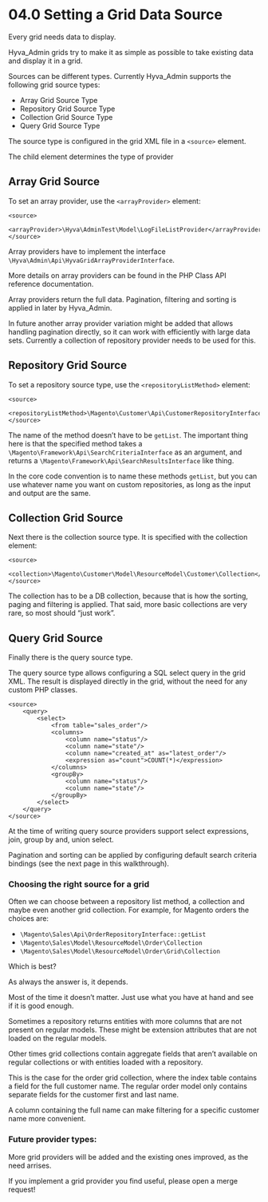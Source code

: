 # 04.0 Setting a Grid Data Source

Every grid needs data to display.

Hyva_Admin grids try to make it as simple as possible to take existing data and display it in a grid.


Sources can be different types. Currently Hyva_Admin supports the following grid source types:

* Array Grid Source Type
* Repository Grid Source Type
* Collection Grid Source Type
* Query Grid Source Type


The source type is configured in the grid XML file in a `<source>` element.

The child element determines the type of provider

## Array Grid Source

To set an array provider, use the `<arrayProvider>` element:

```markup
<source>
    <arrayProvider>\Hyva\AdminTest\Model\LogFileListProvider</arrayProvider>
</source>
```

Array providers have to implement the interface `\Hyva\Admin\Api\HyvaGridArrayProviderInterface`.

More details on array providers can be found in the PHP Class API reference documentation.


Array providers return the full data. Pagination, filtering and sorting is applied in later by Hyva_Admin.

In future another array provider variation might be added that allows handling pagination directly, so it can work with efficiently with large data sets. Currently a collection of repository provider needs to be used for this.

## Repository Grid Source

To set a repository source type, use the `<repositoryListMethod>` element:

```markup
<source>
    <repositoryListMethod>\Magento\Customer\Api\CustomerRepositoryInterface::getList</repositoryListMethod>
</source>
```

The name of the method doesn’t have to be `getList`. The important thing here is that the specified method takes a `\Magento\Framework\Api\SearchCriteriaInterface` as an argument, and returns a `\Magento\Framework\Api\SearchResultsInterface` like thing.

In the core code convention is to name these methods `getList`, but you can use whatever name you want on custom repositories, as long as the input and output are the same.

## Collection Grid Source

Next there is the collection source type. It is specified with the collection element:

```markup
<source>
    <collection>\Magento\Customer\Model\ResourceModel\Customer\Collection</collection>
</source>
```

The collection has to be a DB collection, because that is how the sorting, paging and filtering is applied. That said, more basic collections are very rare, so most should “just work”.

## Query Grid Source

Finally there is the query source type.

The query source type allows configuring a SQL select query in the grid XML. The result is displayed directly in the grid, without the need for any custom PHP classes.


```markup
<source>
    <query>
        <select>
            <from table="sales_order"/>
            <columns>
                <column name="status"/>
                <column name="state"/>
                <column name="created_at" as="latest_order"/>
                <expression as="count">COUNT(*)</expression>
            </columns>
            <groupBy>
                <column name="status"/>
                <column name="state"/>
            </groupBy>
        </select>
    </query>
</source>
```

At the time of writing query source providers support select expressions, join, group by and, union select.

Pagination and sorting can be applied by configuring default search criteria bindings (see the next page in this walkthrough).


### Choosing the right source for a grid


Often we can choose between a repository list method, a collection and maybe even another grid  collection. For example, for Magento orders the choices are:


* `\Magento\Sales\Api\OrderRepositoryInterface::getList`
* `\Magento\Sales\Model\ResourceModel\Order\Collection`
* `\Magento\Sales\Model\ResourceModel\Order\Grid\Collection`


Which is best?

As always the answer is, it depends.

Most of the time it doesn’t matter. Just use what you have at hand and see if it is good enough.


Sometimes a repository returns entities with more columns that are not present on regular models. These might be extension attributes that are not loaded on the regular models.

Other times grid collections contain aggregate fields that aren’t available on regular collections or with entities loaded with a repository.

This is the case for the order grid collection, where the index table contains a field for the full customer name. The regular order model only contains separate fields for the customer first and last name.

A column containing the full name can make filtering for a specific customer name more convenient.


### Future provider types:


More grid providers will be added and the existing ones improved, as the need arrises.


If you implement a grid provider you find useful, please open a merge request!